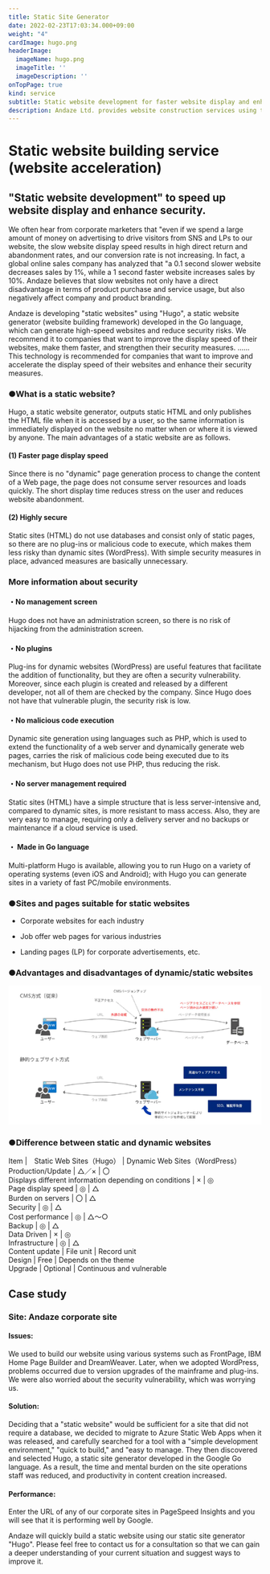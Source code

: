 ```yaml
---
title: Static Site Generator
date: 2022-02-23T17:03:34.000+09:00
weight: "4"
cardImage: hugo.png
headerImage:
  imageName: hugo.png
  imageTitle: ''
  imageDescription: ''
onTopPage: true
kind: service
subtitle: Static website development for faster website display and enhanced security
description: Andaze Ltd. provides website construction services using the static site generator "Hugo" to speed up the display of websites and enhance security. We will deeply understand your current situation and propose improvement measures.
---
```

# **Static website building service (website acceleration)**



## "Static website development" to speed up website display and enhance security.

We often hear from corporate marketers that "even if we spend a large amount of money on advertising to drive visitors from SNS and LPs to our website, the slow website display speed results in high direct return and abandonment rates, and our conversion rate is not increasing. In fact, a global online sales company has analyzed that "a 0.1 second slower website decreases sales by 1%, while a 1 second faster website increases sales by 10%. Andaze believes that slow websites not only have a direct disadvantage in terms of product purchase and service usage, but also negatively affect company and product branding.

Andaze is developing "static websites" using "Hugo", a static website generator (website building framework) developed in the Go language, which can generate high-speed websites and reduce security risks. We recommend it to companies that want to improve the display speed of their websites, make them faster, and strengthen their security measures. ...... This technology is recommended for companies that want to improve and accelerate the display speed of their websites and enhance their security measures.

### ●What is a static website?

Hugo, a static website generator, outputs static HTML and only publishes the HTML file when it is accessed by a user, so the same information is immediately displayed on the website no matter when or where it is viewed by anyone. The main advantages of a static website are as follows.

#### (1) Faster page display speed

Since there is no "dynamic" page generation process to change the content of a Web page, the page does not consume server resources and loads quickly. The short display time reduces stress on the user and reduces website abandonment.

#### (2) Highly secure

Static sites (HTML) do not use databases and consist only of static pages, so there are no plug-ins or malicious code to execute, which makes them less risky than dynamic sites (WordPress). With simple security measures in place, advanced measures are basically unnecessary.

### More information about security

#### ・No management screen

Hugo does not have an administration screen, so there is no risk of hijacking from the administration screen.

#### ・No plugins

Plug-ins for dynamic websites (WordPress) are useful features that facilitate the addition of functionality, but they are often a security vulnerability. Moreover, since each plugin is created and released by a different developer, not all of them are checked by the company. Since Hugo does not have that vulnerable plugin, the security risk is low.

#### ・No malicious code execution

Dynamic site generation using languages such as PHP, which is used to extend the functionality of a web server and dynamically generate web pages, carries the risk of malicious code being executed due to its mechanism, but Hugo does not use PHP, thus reducing the risk.

#### ・No server management required

Static sites (HTML) have a simple structure that is less server-intensive and, compared to dynamic sites, is more resistant to mass access. Also, they are very easy to manage, requiring only a delivery server and no backups or maintenance if a cloud service is used.

#### ・ Made in Go language

Multi-platform Hugo is available, allowing you to run Hugo on a variety of operating systems (even iOS and Android); with Hugo you can generate sites in a variety of fast PC/mobile environments.



### ●Sites and pages suitable for static websites

* Corporate websites for each industry

* Job offer web pages for various industries

* Landing pages (LP) for corporate advertisements, etc.

### ●Advantages and disadvantages of dynamic/static websites

![](/1.png "Advantages and disadvantages of dynamic/static websites")

### ●Difference between static and dynamic websites

Item	|　Static Web Sites（Hugo） |	Dynamic Web Sites（WordPress）<br> Production/Update |	△／× |	〇 <br> Displays different information depending on conditions | 	× |	◎ <br> Page display speed |	◎ |	△ <br> Burden on servers |	〇 |	△ <br> Security |	◎ |	△ <br> Cost performance |	◎ |	△～○<br>  Backup |	◎ |	△ <br> Data Driven |	× |	◎ <br> Infrastructure |	◎	| △ <br> Content update | File unit | Record unit <br> Design | Free | Depends on the theme <br> Upgrade | Optional | Continuous and vulnerable



## Case study



### Site: Andaze corporate site

#### Issues:
 We used to build our website using various systems such as FrontPage, IBM Home Page Builder and DreamWeaver. Later, when we adopted WordPress, problems occurred due to version upgrades of the mainframe and plug-ins. We were also worried about the security vulnerability, which was worrying us.

#### Solution: 
Deciding that a "static website" would be sufficient for a site that did not require a database, we decided to migrate to Azure Static Web Apps when it was released, and carefully searched for a tool with a "simple development environment," "quick to build," and "easy to manage. They then discovered and selected Hugo, a static site generator developed in the Google Go language. As a result, the time and mental burden on the site operations staff was reduced, and productivity in content creation increased.


#### Performance:
Enter the URL of any of our corporate sites in PageSpeed Insights and you will see that it is performing well by Google.

Andaze will quickly build a static website using our static site generator "Hugo". Please feel free to contact us for a consultation so that we can gain a deeper understanding of your current situation and suggest ways to improve it.


